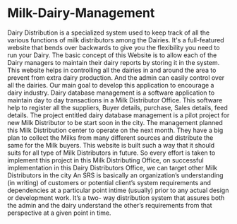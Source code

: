# Milk-Dairy-Management

Dairy Distribution is a specialized system used to keep track of all the various functions of
milk distributors among the Dairies. It's a full-featured website that bends over backwards to
give you the flexibility you need to run your Dairy. The basic concept of this Website is to
allow each of the Dairy managers to maintain their dairy reports by storing it in the system.
This website helps in controlling all the dairies in and around the area to prevent from extra
dairy production. And the admin can easily control over all the dairies. Our main goal to
develop this application to encourage a dairy industry. Dairy database management is a
software application to maintain day to day transactions in a Milk Distributor Office. This
software help to register all the suppliers, Buyer details, purchase, Sales details, feed details.
The project entitled dairy database management is a pilot project for new Milk Distributor to
be start soon in the city. The management planned this Milk Distribution center to operate on
the next month. They have a big plan to collect the Milks from many different sources and
distribute the same for the Milk buyers. This website is built such a way that it should suits for
all type of Milk Distributors in future. So every effort is taken to implement this project in this
Milk Distributing Office, on successful implementation in this Dairy Distributors Office, we
can target other Milk Distributors in the city An SRS is basically an organization’s
understanding (in writing) of customers or potential client’s system requirements and
dependencies at a particular point intime (usually) prior to any actual design or development
work. It’s a two- way distribution system that assures both the admin and the dairy
understand the other’s requirements from that perspective at a given point in time.
